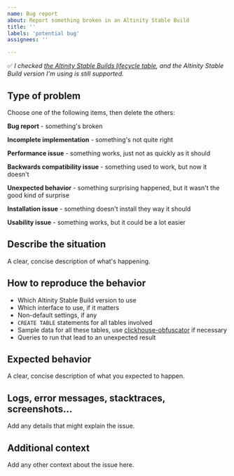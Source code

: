 ```yaml
---
name: Bug report
about: Report something broken in an Altinity Stable Build 
title: ''
labels: 'potential bug'
assignees: ''

---
```


✅  *I checked [the Altinity Stable Builds lifecycle table](https://docs.altinity.com/altinitystablebuilds/#altinity-stable-builds-life-cycle-table), and the Altinity Stable Build version I'm using is still supported.*

## Type of problem
Choose one of the following items, then delete the others: 

**Bug report** - something's broken

**Incomplete implementation** - something's not quite right

**Performance issue** - something works, just not as quickly as it should

**Backwards compatibility issue** - something used to work, but now it doesn't

**Unexpected behavior** - something surprising happened, but it wasn't the good kind of surprise

**Installation issue** - something doesn't install they way it should

**Usability issue** - something works, but it could be a lot easier

## Describe the situation
A clear, concise description of what's happening. 

## How to reproduce the behavior

* Which Altinity Stable Build version to use 
* Which interface to use, if it matters
* Non-default settings, if any
* `CREATE TABLE` statements for all tables involved
* Sample data for all these tables, use [clickhouse-obfuscator](https://github.com/ClickHouse/ClickHouse/blob/master/programs/obfuscator/Obfuscator.cpp#L42-L80) if necessary
* Queries to run that lead to an unexpected result

## Expected behavior
A clear, concise description of what you expected to happen.

## Logs, error messages, stacktraces, screenshots...
Add any details that might explain the issue.

## Additional context
Add any other context about the issue here.
